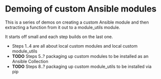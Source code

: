 # Demoing of custom Ansible modules

This is a series of demos on creating a custom Ansible module and then extracting a function from it out to a module_utils module.

It starts off small and each step builds on the last one.

* Steps 1..4 are all about local custom modules and local custom module_utils
* **TODO** Steps 5..? packaging up custom modules to be installed as an Ansible Collection
* **TODO** Steps 8..? packaging up custom module_utils to be installed via pip
